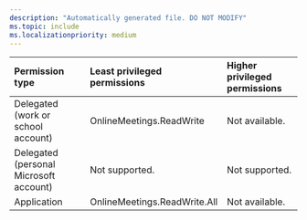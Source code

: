 ```yaml
---
description: "Automatically generated file. DO NOT MODIFY"
ms.topic: include
ms.localizationpriority: medium
---
```


|Permission type|Least privileged permissions|Higher privileged permissions|
|:---|:---|:---|
|Delegated (work or school account)|OnlineMeetings.ReadWrite|Not available.|
|Delegated (personal Microsoft account)|Not supported.|Not supported.|
|Application|OnlineMeetings.ReadWrite.All|Not available.|

